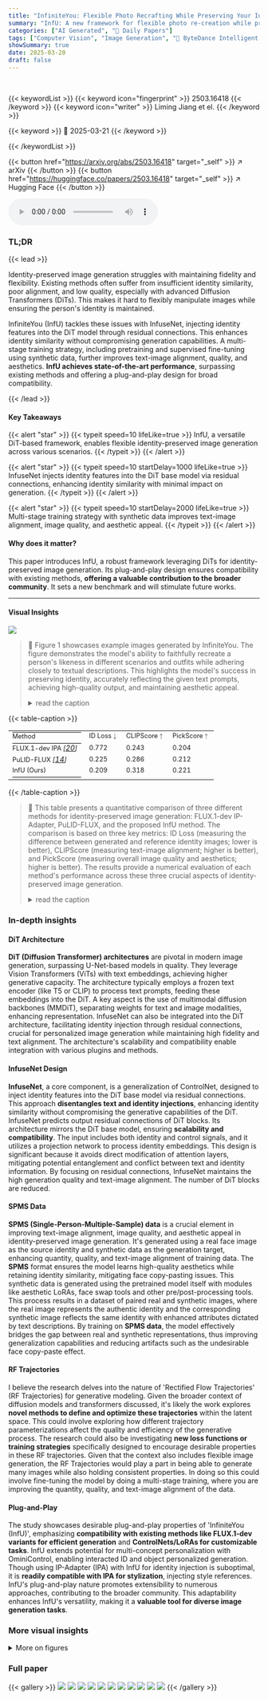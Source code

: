 ```yaml
---
title: "InfiniteYou: Flexible Photo Recrafting While Preserving Your Identity"
summary: "InfU: A new framework for flexible photo re-creation while preserving identity using Diffusion Transformers(DiTs)."
categories: ["AI Generated", "🤗 Daily Papers"]
tags: ["Computer Vision", "Image Generation", "🏢 ByteDance Intelligent Creation",]
showSummary: true
date: 2025-03-20
draft: false
---
```


<br>

{{< keywordList >}}
{{< keyword icon="fingerprint" >}} 2503.16418 {{< /keyword >}}
{{< keyword icon="writer" >}} Liming Jiang et el. {{< /keyword >}}
 
{{< keyword >}} 🤗 2025-03-21 {{< /keyword >}}
 
{{< /keywordList >}}

{{< button href="https://arxiv.org/abs/2503.16418" target="_self" >}}
↗ arXiv
{{< /button >}}
{{< button href="https://huggingface.co/papers/2503.16418" target="_self" >}}
↗ Hugging Face
{{< /button >}}



<audio controls>
    <source src="https://ai-paper-reviewer.com/2503.16418/podcast.wav" type="audio/wav">
    Your browser does not support the audio element.
</audio>


### TL;DR


{{< lead >}}

Identity-preserved image generation struggles with maintaining fidelity and flexibility. Existing methods often suffer from insufficient identity similarity, poor alignment, and low quality, especially with advanced Diffusion Transformers (DiTs). This makes it hard to flexibly manipulate images while ensuring the person's identity is maintained.



InfiniteYou (InfU) tackles these issues with InfuseNet, injecting identity features into the DiT model through residual connections. This enhances identity similarity without compromising generation capabilities. A multi-stage training strategy, including pretraining and supervised fine-tuning using synthetic data, further improves text-image alignment, quality, and aesthetics. **InfU achieves state-of-the-art performance**, surpassing existing methods and offering a plug-and-play design for broad compatibility.

{{< /lead >}}


#### Key Takeaways

{{< alert "star" >}}
{{< typeit speed=10 lifeLike=true >}} InfU, a versatile DiT-based framework, enables flexible identity-preserved image generation across various scenarios. {{< /typeit >}}
{{< /alert >}}

{{< alert "star" >}}
{{< typeit speed=10 startDelay=1000 lifeLike=true >}} InfuseNet injects identity features into the DiT base model via residual connections, enhancing identity similarity with minimal impact on generation. {{< /typeit >}}
{{< /alert >}}

{{< alert "star" >}}
{{< typeit speed=10 startDelay=2000 lifeLike=true >}} Multi-stage training strategy with synthetic data improves text-image alignment, image quality, and aesthetic appeal. {{< /typeit >}}
{{< /alert >}}

#### Why does it matter?
This paper introduces InfU, a robust framework leveraging DiTs for identity-preserved image generation. Its plug-and-play design ensures compatibility with existing methods, **offering a valuable contribution to the broader community**. It sets a new benchmark and will stimulate future works.

------
#### Visual Insights



![](https://arxiv.org/html/2503.16418/x2.png)

> 🔼 Figure 1 showcases example images generated by InfiniteYou.  The figure demonstrates the model's ability to faithfully recreate a person's likeness in different scenarios and outfits while adhering closely to textual descriptions.  This highlights the model's success in preserving identity, accurately reflecting the given text prompts, achieving high-quality output, and maintaining aesthetic appeal.
> <details>
> <summary>read the caption</summary>
> Figure 1: InfiniteYou generates identity-preserved images with exceptional identity similarity, text-image alignment, quality, and aesthetics.
> </details>





{{< table-caption >}}
<table class="ltx_tabular ltx_align_middle" id="S4.T1.3">
<tr class="ltx_tr" id="S4.T1.3.3">
<td class="ltx_td ltx_align_center ltx_border_rr" id="S4.T1.3.3.4">
<span class="ltx_rule" style="width:100%;height:1.0pt;background:black;display:inline-block;"> </span><span class="ltx_text" id="S4.T1.3.3.4.1" style="font-size:80%;">
Method</span>
</td>
<td class="ltx_td ltx_align_justify ltx_border_r" id="S4.T1.1.1.1">
<span class="ltx_inline-block ltx_align_top" id="S4.T1.1.1.1.1">
<span class="ltx_p" id="S4.T1.1.1.1.1.1"><span class="ltx_text" id="S4.T1.1.1.1.1.1.1" style="font-size:80%;">ID Loss</span><math alttext="\downarrow" class="ltx_Math" display="inline" id="S4.T1.1.1.1.1.1.m1.1"><semantics id="S4.T1.1.1.1.1.1.m1.1a"><mo id="S4.T1.1.1.1.1.1.m1.1.1" mathsize="80%" stretchy="false" xref="S4.T1.1.1.1.1.1.m1.1.1.cmml">↓</mo><annotation-xml encoding="MathML-Content" id="S4.T1.1.1.1.1.1.m1.1b"><ci id="S4.T1.1.1.1.1.1.m1.1.1.cmml" xref="S4.T1.1.1.1.1.1.m1.1.1">↓</ci></annotation-xml><annotation encoding="application/x-tex" id="S4.T1.1.1.1.1.1.m1.1c">\downarrow</annotation><annotation encoding="application/x-llamapun" id="S4.T1.1.1.1.1.1.m1.1d">↓</annotation></semantics></math></span>
</span>
</td>
<td class="ltx_td ltx_align_justify ltx_border_r" id="S4.T1.2.2.2">
<span class="ltx_inline-block ltx_align_top" id="S4.T1.2.2.2.1">
<span class="ltx_p" id="S4.T1.2.2.2.1.1"><span class="ltx_text" id="S4.T1.2.2.2.1.1.1" style="font-size:80%;">CLIPScore</span><math alttext="\uparrow" class="ltx_Math" display="inline" id="S4.T1.2.2.2.1.1.m1.1"><semantics id="S4.T1.2.2.2.1.1.m1.1a"><mo id="S4.T1.2.2.2.1.1.m1.1.1" mathsize="80%" stretchy="false" xref="S4.T1.2.2.2.1.1.m1.1.1.cmml">↑</mo><annotation-xml encoding="MathML-Content" id="S4.T1.2.2.2.1.1.m1.1b"><ci id="S4.T1.2.2.2.1.1.m1.1.1.cmml" xref="S4.T1.2.2.2.1.1.m1.1.1">↑</ci></annotation-xml><annotation encoding="application/x-tex" id="S4.T1.2.2.2.1.1.m1.1c">\uparrow</annotation><annotation encoding="application/x-llamapun" id="S4.T1.2.2.2.1.1.m1.1d">↑</annotation></semantics></math></span>
</span>
</td>
<td class="ltx_td ltx_align_justify" id="S4.T1.3.3.3">
<span class="ltx_inline-block ltx_align_top" id="S4.T1.3.3.3.1">
<span class="ltx_p" id="S4.T1.3.3.3.1.1"><span class="ltx_text" id="S4.T1.3.3.3.1.1.1" style="font-size:80%;">PickScore</span><math alttext="\uparrow" class="ltx_Math" display="inline" id="S4.T1.3.3.3.1.1.m1.1"><semantics id="S4.T1.3.3.3.1.1.m1.1a"><mo id="S4.T1.3.3.3.1.1.m1.1.1" mathsize="80%" stretchy="false" xref="S4.T1.3.3.3.1.1.m1.1.1.cmml">↑</mo><annotation-xml encoding="MathML-Content" id="S4.T1.3.3.3.1.1.m1.1b"><ci id="S4.T1.3.3.3.1.1.m1.1.1.cmml" xref="S4.T1.3.3.3.1.1.m1.1.1">↑</ci></annotation-xml><annotation encoding="application/x-tex" id="S4.T1.3.3.3.1.1.m1.1c">\uparrow</annotation><annotation encoding="application/x-llamapun" id="S4.T1.3.3.3.1.1.m1.1d">↑</annotation></semantics></math></span>
</span>
</td>
</tr>
<tr class="ltx_tr" id="S4.T1.3.4">
<td class="ltx_td ltx_align_center ltx_border_rr" id="S4.T1.3.4.1">
<span class="ltx_rule" style="width:100%;height:0.6pt;background:black;display:inline-block;"> </span><span class="ltx_text" id="S4.T1.3.4.1.1" style="font-size:80%;">
FLUX.1-dev IPA </span><cite class="ltx_cite ltx_citemacro_cite"><span class="ltx_text" id="S4.T1.3.4.1.2.1" style="font-size:80%;">[</span><a class="ltx_ref" href="https://arxiv.org/html/2503.16418v1#bib.bib20" title=""><span class="ltx_text" style="font-size:90%;">20</span></a><span class="ltx_text" id="S4.T1.3.4.1.3.2" style="font-size:80%;">]</span></cite>
</td>
<td class="ltx_td ltx_align_justify ltx_border_r ltx_border_t" id="S4.T1.3.4.2">
<span class="ltx_inline-block ltx_align_top" id="S4.T1.3.4.2.1">
<span class="ltx_p" id="S4.T1.3.4.2.1.1"><span class="ltx_text" id="S4.T1.3.4.2.1.1.1" style="font-size:80%;">0.772</span></span>
</span>
</td>
<td class="ltx_td ltx_align_justify ltx_border_r ltx_border_t" id="S4.T1.3.4.3">
<span class="ltx_inline-block ltx_align_top" id="S4.T1.3.4.3.1">
<span class="ltx_p" id="S4.T1.3.4.3.1.1"><span class="ltx_text" id="S4.T1.3.4.3.1.1.1" style="font-size:80%;">0.243</span></span>
</span>
</td>
<td class="ltx_td ltx_align_justify ltx_border_t" id="S4.T1.3.4.4">
<span class="ltx_inline-block ltx_align_top" id="S4.T1.3.4.4.1">
<span class="ltx_p" id="S4.T1.3.4.4.1.1"><span class="ltx_text" id="S4.T1.3.4.4.1.1.1" style="font-size:80%;">0.204</span></span>
</span>
</td>
</tr>
<tr class="ltx_tr" id="S4.T1.3.5">
<td class="ltx_td ltx_align_center ltx_border_rr" id="S4.T1.3.5.1">
<span class="ltx_text" id="S4.T1.3.5.1.1" style="font-size:80%;">PuLID-FLUX </span><cite class="ltx_cite ltx_citemacro_cite"><span class="ltx_text" id="S4.T1.3.5.1.2.1" style="font-size:80%;">[</span><a class="ltx_ref" href="https://arxiv.org/html/2503.16418v1#bib.bib14" title=""><span class="ltx_text" style="font-size:90%;">14</span></a><span class="ltx_text" id="S4.T1.3.5.1.3.2" style="font-size:80%;">]</span></cite>
</td>
<td class="ltx_td ltx_align_justify ltx_border_r" id="S4.T1.3.5.2">
<span class="ltx_inline-block ltx_align_top" id="S4.T1.3.5.2.1">
<span class="ltx_p" id="S4.T1.3.5.2.1.1"><span class="ltx_text" id="S4.T1.3.5.2.1.1.1" style="font-size:80%;">0.225</span></span>
</span>
</td>
<td class="ltx_td ltx_align_justify ltx_border_r" id="S4.T1.3.5.3">
<span class="ltx_inline-block ltx_align_top" id="S4.T1.3.5.3.1">
<span class="ltx_p" id="S4.T1.3.5.3.1.1"><span class="ltx_text" id="S4.T1.3.5.3.1.1.1" style="font-size:80%;">0.286</span></span>
</span>
</td>
<td class="ltx_td ltx_align_justify" id="S4.T1.3.5.4">
<span class="ltx_inline-block ltx_align_top" id="S4.T1.3.5.4.1">
<span class="ltx_p" id="S4.T1.3.5.4.1.1"><span class="ltx_text" id="S4.T1.3.5.4.1.1.1" style="font-size:80%;">0.212</span></span>
</span>
</td>
</tr>
<tr class="ltx_tr" id="S4.T1.3.6">
<td class="ltx_td ltx_align_center ltx_border_rr" id="S4.T1.3.6.1"><span class="ltx_text" id="S4.T1.3.6.1.1" style="font-size:80%;">InfU (Ours)</span></td>
<td class="ltx_td ltx_align_justify ltx_border_r" id="S4.T1.3.6.2">
<span class="ltx_inline-block ltx_align_top" id="S4.T1.3.6.2.1">
<span class="ltx_p" id="S4.T1.3.6.2.1.1"><span class="ltx_text ltx_font_bold" id="S4.T1.3.6.2.1.1.1" style="font-size:80%;">0.209</span></span>
</span>
</td>
<td class="ltx_td ltx_align_justify ltx_border_r" id="S4.T1.3.6.3">
<span class="ltx_inline-block ltx_align_top" id="S4.T1.3.6.3.1">
<span class="ltx_p" id="S4.T1.3.6.3.1.1"><span class="ltx_text ltx_font_bold" id="S4.T1.3.6.3.1.1.1" style="font-size:80%;">0.318</span></span>
</span>
</td>
<td class="ltx_td ltx_align_justify" id="S4.T1.3.6.4">
<span class="ltx_inline-block ltx_align_top" id="S4.T1.3.6.4.1">
<span class="ltx_p" id="S4.T1.3.6.4.1.1"><span class="ltx_text ltx_font_bold" id="S4.T1.3.6.4.1.1.1" style="font-size:80%;">0.221</span></span>
</span>
</td>
</tr>
<tr class="ltx_tr" id="S4.T1.3.7">
<td class="ltx_td ltx_align_center ltx_border_rr" id="S4.T1.3.7.1"><span class="ltx_rule" style="width:100%;height:1.0pt;background:black;display:inline-block;"> </span></td>
<td class="ltx_td ltx_align_justify" id="S4.T1.3.7.2"></td>
<td class="ltx_td ltx_align_justify" id="S4.T1.3.7.3"></td>
<td class="ltx_td ltx_align_justify" id="S4.T1.3.7.4"></td>
</tr>
</table>{{< /table-caption >}}

> 🔼 This table presents a quantitative comparison of three different methods for identity-preserved image generation: FLUX.1-dev IP-Adapter, PuLID-FLUX, and the proposed InfU method.  The comparison is based on three key metrics: ID Loss (measuring the difference between generated and reference identity images; lower is better), CLIPScore (measuring text-image alignment; higher is better), and PickScore (measuring overall image quality and aesthetics; higher is better).  The results provide a numerical evaluation of each method's performance across these three crucial aspects of identity-preserved image generation.
> <details>
> <summary>read the caption</summary>
> Table 1: The ID Loss (lower is better) and CLIPScore (higher is better), and PickScore (higher is better) comparative results.
> </details>





### In-depth insights


#### DiT Architecture
**DiT (Diffusion Transformer) architectures** are pivotal in modern image generation, surpassing U-Net-based models in quality. They leverage Vision Transformers (ViTs) with text embeddings, achieving higher generative capacity. The architecture typically employs a frozen text encoder (like T5 or CLIP) to process text prompts, feeding these embeddings into the DiT. A key aspect is the use of multimodal diffusion backbones (MMDiT), separating weights for text and image modalities, enhancing representation. InfuseNet can also be integrated into the DiT architecture, facilitating identity injection through residual connections, crucial for personalized image generation while maintaining high fidelity and text alignment. The architecture's scalability and compatibility enable integration with various plugins and methods.

#### InfuseNet Design
**InfuseNet**, a core component, is a generalization of ControlNet, designed to inject identity features into the DiT base model via residual connections. This approach **disentangles text and identity injections**, enhancing identity similarity without compromising the generative capabilities of the DiT. InfuseNet predicts output residual connections of DiT blocks.  Its architecture mirrors the DiT base model, ensuring **scalability and compatibility**.  The input includes both identity and control signals, and it utilizes a projection network to process identity embeddings. This design is significant because it avoids direct modification of attention layers, mitigating potential entanglement and conflict between text and identity information. By focusing on residual connections, InfuseNet maintains the high generation quality and text-image alignment. The number of DiT blocks are reduced.

#### SPMS Data
**SPMS (Single-Person-Multiple-Sample) data** is a crucial element in improving text-image alignment, image quality, and aesthetic appeal in identity-preserved image generation. It's generated using a real face image as the source identity and synthetic data as the generation target, enhancing quantity, quality, and text-image alignment of training data. The **SPMS** format ensures the model learns high-quality aesthetics while retaining identity similarity, mitigating face copy-pasting issues. This synthetic data is generated using the pretrained model itself with modules like aesthetic LoRAs, face swap tools and other pre/post-processing tools. This process results in a dataset of paired real and synthetic images, where the real image represents the authentic identity and the corresponding synthetic image reflects the same identity with enhanced attributes dictated by text descriptions. By training on **SPMS data**, the model effectively bridges the gap between real and synthetic representations, thus improving generalization capabilities and reducing artifacts such as the undesirable face copy-paste effect.

#### RF Trajectories
I believe the research delves into the nature of 'Rectified Flow Trajectories' (RF Trajectories) for generative modeling. Given the broader context of diffusion models and transformers discussed, it's likely the work explores **novel methods to define and optimize these trajectories** within the latent space. This could involve exploring how different trajectory parameterizations affect the quality and efficiency of the generative process. The research could also be investigating **new loss functions or training strategies** specifically designed to encourage desirable properties in these RF trajectories. Given that the context also includes flexible image generation, the RF Trajectories would play a part in being able to generate many images while also holding consistent properties. In doing so this could involve fine-tuning the model by doing a multi-stage training, where you are improving the quantity, quality, and text-image alignment of the data. 

#### Plug-and-Play
The study showcases desirable plug-and-play properties of 'InfiniteYou (InfU)', emphasizing **compatibility with existing methods like FLUX.1-dev variants for efficient generation** and **ControlNets/LoRAs for customizable tasks**. InfU extends potential for multi-concept personalization with OminiControl, enabling interacted ID and object personalized generation. Though using IP-Adapter (IPA) with InfU for identity injection is suboptimal, it is **readily compatible with IPA for stylization**, injecting style references. InfU's plug-and-play nature promotes extensibility to numerous approaches, contributing to the broader community. This adaptability enhances InfU's versatility, making it a **valuable tool for diverse image generation tasks**.


### More visual insights

<details>
<summary>More on figures
</summary>


![](https://arxiv.org/html/2503.16418/x3.png)

> 🔼 Figure 2 demonstrates the improved image generation quality achieved by using Diffusion Transformers (DiTs) compared to U-Net based models.  The left panel shows examples generated by U-Net based Stable Diffusion XL (SDXL) and DiT-based FLUX models. The right panel highlights the negative impacts of using the IP-Adapter method for identity injection in DiT-based methods. It visually compares the results generated with and without the IP-Adapter, showcasing issues such as compromised image quality and loss of text-image alignment.
> <details>
> <summary>read the caption</summary>
> Figure 2: The superiority of the DiT-based method over the U-Net-based one and the side effects of IP-Adapter (IPA) [54].
> </details>



![](https://arxiv.org/html/2503.16418/x4.png)

> 🔼 Figure 3 illustrates the architecture of InfiniteYou (InfU), a framework for identity-preserved image generation.  The main components are: a Face Identity Encoder that processes an identity image; a Text Encoder that processes text prompts; a DiT (Diffusion Transformer) base model, which is a pre-trained text-to-image generation model; and InfuseNet, a novel module designed to inject identity information and optionally a control image into the DiT base model. InfuseNet injects these features via residual connections, meaning that it adds its output to the output of corresponding blocks within the main DiT model.  This approach allows the model to preserve the generative capabilities of the DiT while adding identity information. A key aspect of InfuseNet's design is that each of its blocks modifies the outputs of a multiple of the base model's blocks (i blocks, where i is a multiplication factor), allowing it to scale and improve identity similarity.  Only InfuseNet and the projection network (which transforms the identity features) are trainable; the DiT base model is kept frozen to preserve its generation capabilities. The generated image reflects the injected identity while adhering to the given text prompt and control image information.
> <details>
> <summary>read the caption</summary>
> Figure 3: The main framework of InfiniteYou (InfU) and the detailed architecture of InfuseNet. The projected identity features and an optional control image are injected by InfuseNet into text-to-image DiTs via residual connections. Specifically, each DiT block in InfuseNet predicts the output residuals of the corresponding i𝑖iitalic_i DiT blocks in the base model. Only InfuseNet and the projection network are trainable.
> </details>



![](https://arxiv.org/html/2503.16418/x5.png)

> 🔼 Figure 4 illustrates the multi-stage training process employed to enhance the InfiniteYou model.  It begins with pretraining using real single-person-single-sample (SPSS) data.  Then, it leverages the pretrained model to generate synthetic single-person-multiple-sample (SPMS) data, which is used in a supervised fine-tuning (SFT) stage. The entire process aims to improve aspects like text-image alignment, image quality, and aesthetics, while maintaining identity preservation.
> <details>
> <summary>read the caption</summary>
> Figure 4: The introduced multi-stage training strategy with synthetic single-person-multiple-sample (SPMS) data and supervised fine-tuning (SFT).
> </details>



![](https://arxiv.org/html/2503.16418/x6.png)

> 🔼 Figure 5 presents a qualitative comparison of image generation results from three different methods: InfU (the proposed method), FLUX.1-dev IP-Adapter [20], and PuLID-FLUX [14].  Each method is applied to generate images based on the same set of text prompts and identity images. The figure allows for a visual comparison of the image quality,  the accuracy of identity preservation, and the degree of alignment between generated images and the corresponding text prompts. This visual comparison demonstrates the superiority of InfU in terms of generating high-quality, identity-preserved images that closely match the given text descriptions.
> <details>
> <summary>read the caption</summary>
> Figure 5: Qualitative comparison results of InfU with the state-of-the-art baselines, FLUX.1-dev IP-Adapter [20] and PuLID-FLUX [14].
> </details>



</details>






### Full paper

{{< gallery >}}
<img src="https://ai-paper-reviewer.com/2503.16418/1.png" class="grid-w50 md:grid-w33 xl:grid-w25" />
<img src="https://ai-paper-reviewer.com/2503.16418/2.png" class="grid-w50 md:grid-w33 xl:grid-w25" />
<img src="https://ai-paper-reviewer.com/2503.16418/3.png" class="grid-w50 md:grid-w33 xl:grid-w25" />
<img src="https://ai-paper-reviewer.com/2503.16418/4.png" class="grid-w50 md:grid-w33 xl:grid-w25" />
<img src="https://ai-paper-reviewer.com/2503.16418/5.png" class="grid-w50 md:grid-w33 xl:grid-w25" />
<img src="https://ai-paper-reviewer.com/2503.16418/6.png" class="grid-w50 md:grid-w33 xl:grid-w25" />
<img src="https://ai-paper-reviewer.com/2503.16418/7.png" class="grid-w50 md:grid-w33 xl:grid-w25" />
<img src="https://ai-paper-reviewer.com/2503.16418/8.png" class="grid-w50 md:grid-w33 xl:grid-w25" />
<img src="https://ai-paper-reviewer.com/2503.16418/9.png" class="grid-w50 md:grid-w33 xl:grid-w25" />
<img src="https://ai-paper-reviewer.com/2503.16418/10.png" class="grid-w50 md:grid-w33 xl:grid-w25" />
<img src="https://ai-paper-reviewer.com/2503.16418/11.png" class="grid-w50 md:grid-w33 xl:grid-w25" />
{{< /gallery >}}